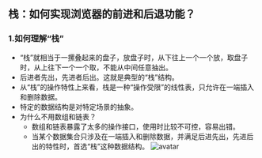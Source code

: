## 栈：如何实现浏览器的前进和后退功能？

### 1.如何理解“栈”
- “栈”就相当于一摞叠起来的盘子，放盘子时，从下往上一个一个放，取盘子时，从上往下一个一个取，不能从中间任意抽出。
- 后进者先出，先进者后出。这就是典型的“栈”结构。
- 从“栈”的操作特性上来看，栈是一种“操作受限”的线性表，只允许在一端插入和删除数据。
- 特定的数据结构是对特定场景的抽象。
- 为什么不用数组和链表？
    - 数组和链表暴露了太多的操作接口，使用时比较不可控，容易出错。
    - 当某个数据集合只涉及在一端插入和删除数据，并满足后进先出，先进后出的特性时，首选“栈”这种数据结构。
![avatar](../images/栈.jpg)
